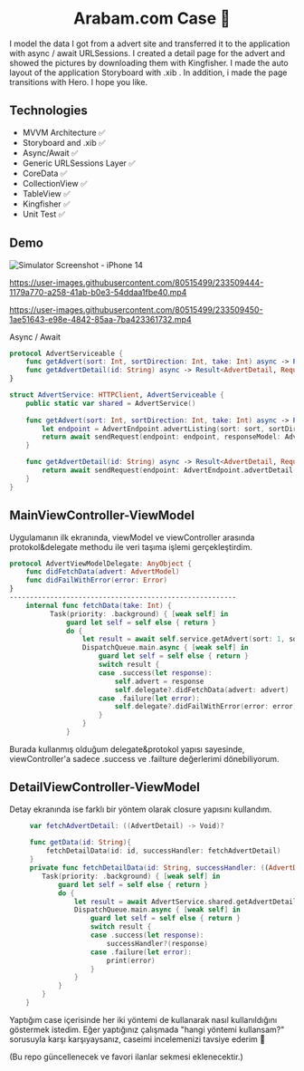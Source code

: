 <h1 align=center>Arabam.com Case 📰 </h1> 

I model the data I got from a advert site and transferred it to the application with async / await URLSessions. I created a detail page for the advert and showed the pictures by downloading them with Kingfisher. I made the auto layout of the application Storyboard with .xib . In addition, i made the page transitions with Hero. I hope you like.

## Technologies
+ MVVM Architecture ✅ 
+ Storyboard and .xib ✅
+ Async/Await ✅ 
+ Generic URLSessions Layer ✅ 
+ CoreData ✅
+ CollectionView ✅
+ TableView ✅
+ Kingfisher ✅ 
+ Unit Test ✅ 

## Demo
![Simulator Screenshot - iPhone 14](https://user-images.githubusercontent.com/80515499/233509655-7221a02a-cb80-45d9-945f-d7d3612a69b8.png)

https://user-images.githubusercontent.com/80515499/233509444-1179a770-a258-41ab-b0e3-54ddaa1fbe40.mp4 

https://user-images.githubusercontent.com/80515499/233509450-1ae51643-e98e-4842-85aa-7ba423361732.mp4

Async / Await

```` swift
protocol AdvertServiceable {
    func getAdvert(sort: Int, sortDirection: Int, take: Int) async -> Result<AdvertModel, RequestError>
    func getAdvertDetail(id: String) async -> Result<AdvertDetail, RequestError>
}

struct AdvertService: HTTPClient, AdvertServiceable {
    public static var shared = AdvertService()
    
    func getAdvert(sort: Int, sortDirection: Int, take: Int) async -> Result<AdvertModel, RequestError> {
        let endpoint = AdvertEndpoint.advertListing(sort: sort, sortDirection: sortDirection, take: take)
        return await sendRequest(endpoint: endpoint, responseModel: AdvertModel.self)
    }

    func getAdvertDetail(id: String) async -> Result<AdvertDetail, RequestError>{
        return await sendRequest(endpoint: AdvertEndpoint.advertDetail(id: id), responseModel: AdvertDetail.self)
    }
}
````
## MainViewController-ViewModel

Uygulamanın ilk ekranında, viewModel ve viewController arasında protokol&delegate methodu ile veri taşıma işlemi gerçekleştirdim.

```` swift
protocol AdvertViewModelDelegate: AnyObject {
    func didFetchData(advert: AdvertModel)
    func didFailWithError(error: Error)
}
--------------------------------------------------------
    internal func fetchData(take: Int) {
          Task(priority: .background) { [weak self] in
              guard let self = self else { return }
              do {
                  let result = await self.service.getAdvert(sort: 1, sortDirection: 0, take: take)
                  DispatchQueue.main.async { [weak self] in
                      guard let self = self else { return }
                      switch result {
                      case .success(let response):
                          self.advert = response 
                          self.delegate?.didFetchData(advert: advert) 
                      case .failure(let error):
                          self.delegate?.didFailWithError(error: error) 
                      }
                  }
              }
````
Burada kullanmış olduğum delegate&protokol yapısı sayesinde, viewController'a sadece .success ve .failture değerlerimi dönebiliyorum.

## DetailViewController-ViewModel

Detay ekranında ise farklı bir yöntem olarak closure yapısını kullandım.
```` swift
     var fetchAdvertDetail: ((AdvertDetail) -> Void)?
    
     func getData(id: String){
         fetchDetailData(id: id, successHandler: fetchAdvertDetail)
     }
     private func fetchDetailData(id: String, successHandler: ((AdvertDetail) -> Void)?) {
        Task(priority: .background) { [weak self] in
            guard let self = self else { return }
            do {
                let result = await AdvertService.shared.getAdvertDetail(id: id)
                DispatchQueue.main.async { [weak self] in
                    guard let self = self else { return }
                    switch result {
                    case .success(let response):
                        successHandler?(response)
                    case .failure(let error):
                        print(error)
                    }
                }
            }
        }
    }
````
Yaptığım case içerisinde her iki yöntemi de kullanarak nasıl kullanıldığını göstermek istedim.
Eğer yaptığınız çalışmada "hangi yöntemi kullansam?" sorusuyla karşı karşıyaysanız, caseimi incelemenizi tavsiye ederim 🙂

(Bu repo güncellenecek ve favori ilanlar sekmesi eklenecektir.)
                  
